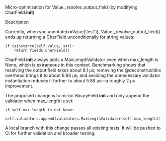 Micro-optimisation for Value._resolve_output_field (by modifying CharField.__init__)

Description

Currently, when you annotate(x=Value('test')), Value._resolve_output_field() ends up returning a CharField unconditionally for string values:

    if isinstance(self.value, str):
        return fields.CharField()

CharField.__init__ always adds a MaxLengthValidator even when max_length is None, which is extraneous in this context. Benchmarking shows that resolving the output field takes about 8.1 µs; removing the @deconstructible overhead brings it to about 6.96 µs; and avoiding the unnecessary validator instantiation reduces it further to about 5.86 µs—a roughly 2 µs improvement.

The proposed change is to mirror BinaryField.__init__ and only append the validator when max_length is set:

    if self.max_length is not None:
        self.validators.append(validators.MaxLengthValidator(self.max_length))

A local branch with this change passes all existing tests. It will be pushed to CI for further validation and broader testing.